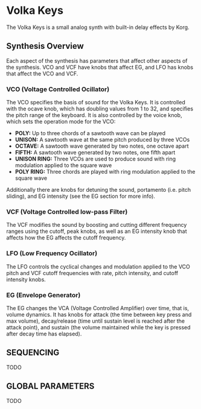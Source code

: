 # Volka Keys

The Volka Keys is a small analog synth with built-in delay effects by Korg.

## Synthesis Overview

Each aspect of the synthesis has parameters that affect other aspects of the synthesis. VCO and VCF have knobs that affect EG, and LFO has knobs that affect the VCO and VCF.

### VCO (Voltage Controlled Ocillator)

The VCO specifies the basis of sound for the Volka Keys. It is controlled with the ocave knob, which has doubling values from 1 to 32, and specifies the pitch range of the keyboard. It is also controlled by the voice knob, which sets the operation mode for the VCO:

- **POLY:** Up to three chords of a sawtooth wave can be played
- **UNISON:** A sawtooth wave at the same pitch produced by three VCOs
- **OCTAVE:** A sawtooth wave generated by two notes, one octave apart
- **FIFTH:** A sawtooth wave generated by two notes, one fifth apart
- **UNISON RING:** Three VCOs are used to produce sound with ring modulation applied to the square wave
- **POLY RING:** Three chords are played with ring modulation applied to the square wave

Additionally there are knobs for detuning the sound, portamento (i.e. pitch sliding), and EG intensity (see the EG section for more info).

### VCF (Voltage Controlled low-pass Filter)

The VCF modifies the sound by boosting and cutting different frequency ranges using the cutoff, peak knobs, as well as an EG intensity knob that affects how the EG affects the cutoff frequency.

### LFO (Low Frequency Ocillator)

The LFO controls the cyclical changes and modulation applied to the VCO pitch and VCF cutoff frequencies with rate, pitch intensity, and cutoff intensity knobs.

### EG (Envelope Generator)

The EG changes the VCA (Voltage Controlled Amplifier) over time, that is, volume dynamics. It has knobs for attack (the time between key press and max volume), decay/release (time until sustain level is reached after the attack point), and sustain (the volume maintained while the key is pressed after decay time has elapsed).

## SEQUENCING

TODO

## GLOBAL PARAMETERS

TODO
